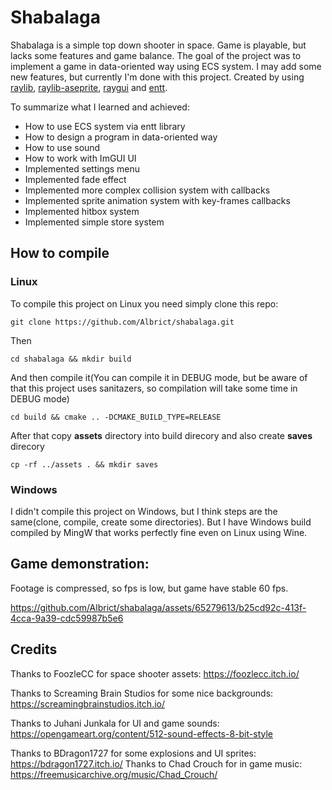 # Shabalaga
Shabalaga is a simple top down shooter in space. Game is playable, but lacks some features and game balance.
The goal of the project was to implement a game in data-oriented way using ECS system.
I may add some new features, but currently I'm done with this project.
Created by using [raylib](https://github.com/raysan5/raylib), [raylib-aseprite](https://github.com/RobLoach/raylib-aseprite), [raygui](https://github.com/raysan5/raygui) and [entt](https://github.com/skypjack/entt).

To summarize what I learned and achieved:
- How to use ECS system via entt library
- How to design a program in data-oriented way
- How to use sound
- How to work with ImGUI UI
- Implemented settings menu
- Implemented fade effect
- Implemented more complex collision system with callbacks
- Implemented sprite animation system with key-frames callbacks
- Implemented hitbox system
- Implemented simple store system
  
## How to compile
### Linux
To compile this project on Linux you need simply clone this repo:

`git clone https://github.com/Albrict/shabalaga.git`

Then

`cd shabalaga && mkdir build`

And then compile it(You can compile it in DEBUG mode, but be aware of that this project uses sanitazers, so compilation will take some time in DEBUG mode)

`cd build && cmake .. -DCMAKE_BUILD_TYPE=RELEASE`

After that copy **assets** directory into build direcory and also create **saves** direcory

`cp -rf ../assets . && mkdir saves`

### Windows
I didn't compile this project on Windows, but I think steps are the same(clone, compile, create some directories). But I have Windows build compiled by MingW that works perfectly fine even on Linux using Wine.

## Game demonstration:
Footage is compressed, so fps is low, but game have stable 60 fps.

https://github.com/Albrict/shabalaga/assets/65279613/b25cd92c-413f-4cca-9a39-cdc59987b5e6

## Credits
Thanks to FoozleCC for space shooter assets:
https://foozlecc.itch.io/

Thanks to Screaming Brain Studios for some nice backgrounds:
https://screamingbrainstudios.itch.io/

Thanks to Juhani Junkala for UI and game sounds:
https://opengameart.org/content/512-sound-effects-8-bit-style

Thanks to BDragon1727 for some explosions and UI sprites:
https://bdragon1727.itch.io/
Thanks to Chad Crouch for in game music:
https://freemusicarchive.org/music/Chad_Crouch/
